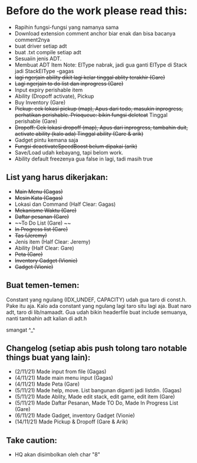 # **Before do the work please read this:**

- Rapihin fungsi-fungsi yang namanya sama
- Download extension comment anchor biar enak dan bisa bacanya comment2nya
- buat driver setiap adt
- buat .txt compile setiap adt
- Sesuaiin jenis ADT.
- Membuat ADT Item Note: ElType nabrak, jadi gua ganti ElType di Stack jadi StackElType -gagas
- ~~lagi ngerjain ability dikit lagi kelar tinggal ablity terakhir (Gare)~~
- ~~Lagi ngerjain to do list dan inprogress (Gare)~~
- Input expiry perishable item
- Ability (Dropoff activate), Pickup
- Buy Inventory (Gare)
- ~~Pickup: cek lokasi pickup (map), Apus dari todo, masukin inprogress, perhatikan perishable. Prioqueue: bikin fungsi deleteat~~ Tinggal perishable (Gare)
- ~~Dropoff: Cek lokasi dropoff (map), Apus dari inprogress, tambahin duit, activate ability (kalo ada) Tinggal ability (Gare & arik)~~
- Gadget pintu kemana saja
- ~~Fungsi deactivateSpeedBoost belum dipakai (arik)~~
- Save/Load udah kebayang, tapi belom work.
- Ability default freezenya gua false in lagi, tadi masih true

## List yang harus dikerjakan:

- ~~Main Menu (Gagas)~~
- ~~Mesin Kata (Gagas)~~
- Lokasi dan Command (Half Clear: Gagas)
- ~~Mekanisme Waktu (Gare)~~
- ~~Daftar pesanan (Gare)~~
- ~~To Do List (Gare) ~~
- ~~In Progress list (Gare)~~
- ~~Tas (Jeremy)~~
- Jenis item (Half Clear: Jeremy)
- Ability (Half Clear: Gare)
- ~~Peta (Gare)~~
- ~~Inventory Gadget (Vionie)~~
- ~~Gadget (Vionie)~~

## **Buat temen-temen:**

Constant yang ngulang (IDX_UNDEF, CAPACITY) udah gua taro di const.h. Pake itu aja. Kalo ada constant yang ngulang lagi taro situ lagi aja.
Buat naro adt, taro di lib/namaadt.
Gua udah bikin headerfile buat include semuanya, nanti tambahin adt kalian di adt.h

smangat ^\_^

## **Changelog (setiap abis push tolong taro notable things buat yang lain):**

- (2/11/21) Made input from file (Gagas)
- (4/11/21) Made main menu input (Gagas)
- (4/11/21) Made Peta (Gare)
- (5/11/21) Made help, move. List bangunan diganti jadi listdin. (Gagas)
- (5/11/21) Made Ablity, Made edit stack, edit game, edit item (Gare)
- (5/11/21) Made Daftar Pesanan, Made TO Do, Made In Progress List (Gare)
- (6/11/21) Made Gadget, inventory Gadget (Vionie)
- (14/11/21) Made Pickup & Dropoff (Gare & Arik)

## Take caution:

- HQ akan disimbolkan oleh char "8"
